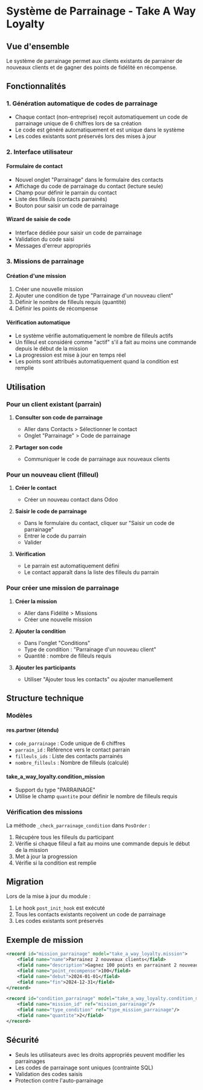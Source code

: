 # Système de Parrainage - Take A Way Loyalty

## Vue d'ensemble

Le système de parrainage permet aux clients existants de parrainer de nouveaux clients et de gagner des points de fidélité en récompense.

## Fonctionnalités

### 1. Génération automatique de codes de parrainage

- Chaque contact (non-entreprise) reçoit automatiquement un code de parrainage unique de 6 chiffres lors de sa création
- Le code est généré automatiquement et est unique dans le système
- Les codes existants sont préservés lors des mises à jour

### 2. Interface utilisateur

#### Formulaire de contact
- Nouvel onglet "Parrainage" dans le formulaire des contacts
- Affichage du code de parrainage du contact (lecture seule)
- Champ pour définir le parrain du contact
- Liste des filleuls (contacts parrainés)
- Bouton pour saisir un code de parrainage

#### Wizard de saisie de code
- Interface dédiée pour saisir un code de parrainage
- Validation du code saisi
- Messages d'erreur appropriés

### 3. Missions de parrainage

#### Création d'une mission
1. Créer une nouvelle mission
2. Ajouter une condition de type "Parrainage d'un nouveau client"
3. Définir le nombre de filleuls requis (quantité)
4. Définir les points de récompense

#### Vérification automatique
- Le système vérifie automatiquement le nombre de filleuls actifs
- Un filleul est considéré comme "actif" s'il a fait au moins une commande depuis le début de la mission
- La progression est mise à jour en temps réel
- Les points sont attribués automatiquement quand la condition est remplie

## Utilisation

### Pour un client existant (parrain)

1. **Consulter son code de parrainage**
   - Aller dans Contacts > Sélectionner le contact
   - Onglet "Parrainage" > Code de parrainage

2. **Partager son code**
   - Communiquer le code de parrainage aux nouveaux clients

### Pour un nouveau client (filleul)

1. **Créer le contact**
   - Créer un nouveau contact dans Odoo

2. **Saisir le code de parrainage**
   - Dans le formulaire du contact, cliquer sur "Saisir un code de parrainage"
   - Entrer le code du parrain
   - Valider

3. **Vérification**
   - Le parrain est automatiquement défini
   - Le contact apparaît dans la liste des filleuls du parrain

### Pour créer une mission de parrainage

1. **Créer la mission**
   - Aller dans Fidélité > Missions
   - Créer une nouvelle mission

2. **Ajouter la condition**
   - Dans l'onglet "Conditions"
   - Type de condition : "Parrainage d'un nouveau client"
   - Quantité : nombre de filleuls requis

3. **Ajouter les participants**
   - Utiliser "Ajouter tous les contacts" ou ajouter manuellement

## Structure technique

### Modèles

#### res.partner (étendu)
- `code_parrainage` : Code unique de 6 chiffres
- `parrain_id` : Référence vers le contact parrain
- `filleuls_ids` : Liste des contacts parrainés
- `nombre_filleuls` : Nombre de filleuls (calculé)

#### take_a_way_loyalty.condition_mission
- Support du type "PARRAINAGE"
- Utilise le champ `quantite` pour définir le nombre de filleuls requis

### Vérification des missions

La méthode `_check_parrainage_condition` dans `PosOrder` :
1. Récupère tous les filleuls du participant
2. Vérifie si chaque filleul a fait au moins une commande depuis le début de la mission
3. Met à jour la progression
4. Vérifie si la condition est remplie

## Migration

Lors de la mise à jour du module :
1. Le hook `post_init_hook` est exécuté
2. Tous les contacts existants reçoivent un code de parrainage
3. Les codes existants sont préservés

## Exemple de mission

```xml
<record id="mission_parrainage" model="take_a_way_loyalty.mission">
    <field name="name">Parrainez 2 nouveaux clients</field>
    <field name="description">Gagnez 100 points en parrainant 2 nouveaux clients</field>
    <field name="point_recompense">100</field>
    <field name="debut">2024-01-01</field>
    <field name="fin">2024-12-31</field>
</record>

<record id="condition_parrainage" model="take_a_way_loyalty.condition_mission">
    <field name="mission_id" ref="mission_parrainage"/>
    <field name="type_condition" ref="type_mission_parrainage"/>
    <field name="quantite">2</field>
</record>
```

## Sécurité

- Seuls les utilisateurs avec les droits appropriés peuvent modifier les parrainages
- Les codes de parrainage sont uniques (contrainte SQL)
- Validation des codes saisis
- Protection contre l'auto-parrainage 